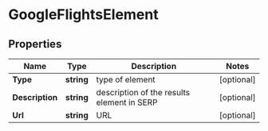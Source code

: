 # GoogleFlightsElement


## Properties

| Name | Type | Description | Notes |
|------------ | ------------- | ------------- | -------------|
**Type** | **string** | type of element |[optional]|
**Description** | **string** | description of the results element in SERP |[optional]|
**Url** | **string** | URL |[optional]|